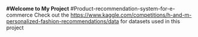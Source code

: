 **#Welcome to My Project**
#Product-recommendation-system-for-e-commerce
Check out the https://www.kaggle.com/competitions/h-and-m-personalized-fashion-recommendations/data for datasets used in this project
